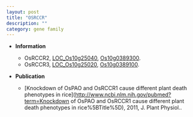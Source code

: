 ```yaml
---
layout: post
title: "OSRCCR"
description: ""
category: gene family
---
```


* **Information**  
    + OsRCCR2, [LOC_Os10g25040](http://rice.uga.edu/cgi-bin/ORF_infopage.cgi?orf=LOC_Os10g25040), [Os10g0389300](http://rapdb.dna.affrc.go.jp/viewer/gbrowse_details/irgsp1?name=Os10g0389300).
    + OsRCCR3, [LOC_Os10g25020](http://rice.uga.edu/cgi-bin/ORF_infopage.cgi?orf=LOC_Os10g25020), [Os10g0389100](http://rapdb.dna.affrc.go.jp/viewer/gbrowse_details/irgsp1?name=Os10g0389100).

* **Publication**  
    + [Knockdown of OsPAO and OsRCCR1 cause different plant death phenotypes in rice](http://www.ncbi.nlm.nih.gov/pubmed?term=Knockdown of OsPAO and OsRCCR1 cause different plant death phenotypes in rice%5BTitle%5D), 2011, J. Plant Physiol..


